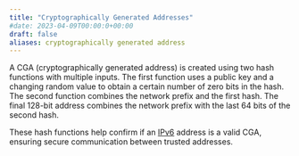 ```yaml
---
title: "Cryptographically Generated Addresses"
#date: 2023-04-09T00:00:0+00:00
draft: false
aliases: cryptographically generated address
---
```


A CGA (cryptographically generated address) is created using two hash functions with multiple inputs. The first function uses a public key and a changing random value to obtain a certain number of zero bits in the hash. The second function combines the network prefix and the first hash. The final 128-bit address combines the network prefix with the last 64 bits of the second hash.

These hash functions help confirm if an [IPv6](../) address is a valid CGA, ensuring secure communication between trusted addresses.
